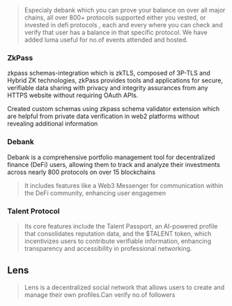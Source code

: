 
> Especialy debank which you can prove your balance on over all major chains, all over 800+ protocols supported either you vested, or invested in defi protocols , each and every where you can check and verify that user has a balance in that specific protocol.
>We have added luma useful for no.of events attended and hosted. 
### ZkPass
zkpass schemas-integration which is zkTLS, composed of 3P-TLS and Hybrid ZK technologies, zkPass provides tools and applications for secure, verifiable data sharing with privacy and integrity assurances from any HTTPS website without requiring OAuth APIs.

Created custom schemas using zkpass schema validator extension which are helpful from private data verification in web2 platforms without revealing additional information


### Debank

Debank is a comprehensive portfolio management tool for decentralized finance (DeFi) users, allowing them to track and analyze their investments across nearly 800 protocols on over 15 blockchains
> It includes features like a Web3 Messenger for communication within the DeFi community, enhancing user engagemen

### Talent Protocol 

>Its core features include the Talent Passport, an AI-powered profile that consolidates reputation data, and the $TALENT token, which incentivizes users to contribute verifiable information, enhancing transparency and accessibility in professional networking.

## Lens
> Lens is a decentralized social network that allows users to create and manage their own profiles.Can verify no.of followers